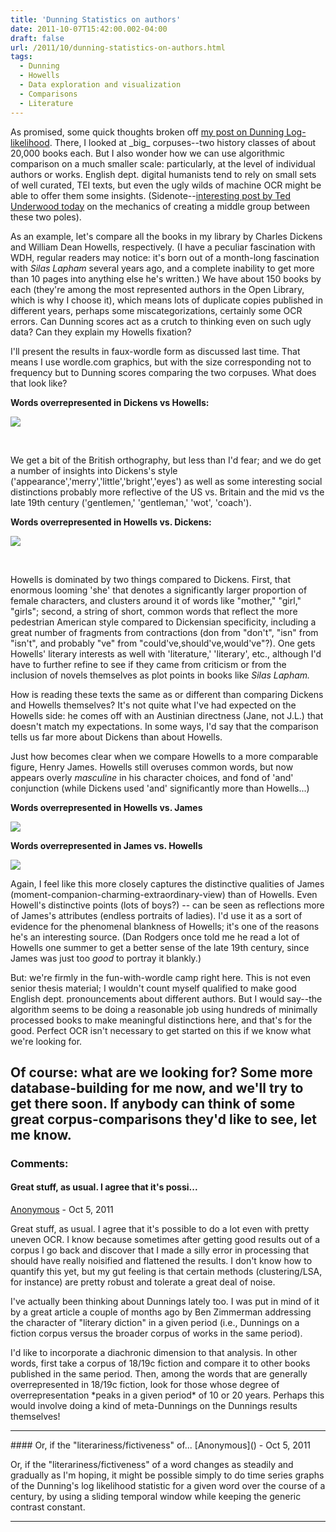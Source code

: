 ```yaml
---
title: 'Dunning Statistics on authors'
date: 2011-10-07T15:42:00.002-04:00
draft: false
url: /2011/10/dunning-statistics-on-authors.html
tags:
  - Dunning
  - Howells
  - Data exploration and visualization
  - Comparisons
  - Literature
---
```


As promised, some quick thoughts broken off [my post on Dunning Log-likelihood](http://sappingattention.blogspot.com/2011/10/comparing-corpuses-by-word-use.html). There, I looked at \_big\_ corpuses--two history classes of about 20,000 books each. But I also wonder how we can use algorithmic comparison on a much smaller scale: particularly, at the level of individual authors or works. English dept. digital humanists tend to rely on small sets of well curated, TEI texts, but even the ugly wilds of machine OCR might be able to offer them some insights. (Sidenote--[interesting post by Ted Underwood today](http://tedunderwood.wordpress.com/2011/10/07/the-challenges-of-digital-work-on-early-19c-collections/) on the mechanics of creating a middle group between these two poles).

As an example, let's compare all the books in my library by Charles Dickens and William Dean Howells, respectively. (I have a peculiar fascination with WDH, regular readers may notice: it's born out of a month-long fascination with _Silas Lapham_ several years ago, and a complete inability to get more than 10 pages into anything else he's written.) We have about 150 books by each (they're among the most represented authors in the Open Library, which is why I choose it), which means lots of duplicate copies published in different years, perhaps some miscategorizations, certainly some OCR errors. Can Dunning scores act as a crutch to thinking even on such ugly data? Can they explain my Howells fixation?

I'll present the results in faux-wordle form as discussed last time. That means I use wordle.com graphics, but with the size corresponding not to frequency but to Dunning scores comparing the two corpuses. What does that look like?

**Words overrepresented in Dickens vs Howells:**

[![](http://4.bp.blogspot.com/-BOExZoju8v0/To3w4riuN9I/AAAAAAAAC3s/eg5xomlgwC4/s640/Dickens+vs+Howells.png)](http://4.bp.blogspot.com/-BOExZoju8v0/To3w4riuN9I/AAAAAAAAC3s/eg5xomlgwC4/s1600/Dickens+vs+Howells.png)

[  
](http://2.bp.blogspot.com/-rNKcmI7KFhg/To3rkG2CktI/AAAAAAAAC3k/kzUWY7VKEwQ/s1600/Dickens+vs+Howells.png)

We get a bit of the British orthography, but less than I'd fear; and we do get a number of insights into Dickens's style ('appearance','merry','little','bright','eyes') as well as some interesting social distinctions probably more reflective of the US vs. Britain and the mid vs the late 19th century ('gentlemen,' 'gentleman,' 'wot', 'coach').

**Words overrepresented in Howells vs. Dickens:**

[![](http://2.bp.blogspot.com/-TSKZWnlUFe4/To3w4y2xK5I/AAAAAAAAC3w/PWtyZK10HHQ/s640/Howells+vs+Dickens.png)](http://2.bp.blogspot.com/-TSKZWnlUFe4/To3w4y2xK5I/AAAAAAAAC3w/PWtyZK10HHQ/s1600/Howells+vs+Dickens.png)

[  
](http://3.bp.blogspot.com/-pFWa0xm0EQY/To3rkfQE1HI/AAAAAAAAC3o/xlQehi0m9vM/s1600/Howells+vs+Dickens.png)

Howells is dominated by two things compared to Dickens. First, that enormous looming 'she' that denotes a significantly larger proportion of female characters, and clusters around it of words like "mother," "girl," "girls"; second, a string of short, common words that reflect the more pedestrian American style compared to Dickensian specificity, including a great number of fragments from contractions (don from "don't", "isn" from "isn't", and probably "ve" from "could've,should've,would've"?). One gets Howells' literary interests as well with 'literature,' 'literary', etc., although I'd have to further refine to see if they came from criticism or from the inclusion of novels themselves as plot points in books like _Silas Lapham._

How is reading these texts the same as or different than comparing Dickens and Howells themselves? It's not quite what I've had expected on the Howells side: he comes off with an Austinian directness (Jane, not J.L.) that doesn't match my expectations. In some ways, I'd say that the comparison tells us far more about Dickens than about Howells.

Just how becomes clear when we compare Howells to a more comparable figure, Henry James. Howells still overuses common words, but now appears overly _masculine_ in his character choices, and fond of 'and' conjunction (while Dickens used 'and' significantly more than Howells...)

**Words overrepresented in Howells vs. James**

[![](http://4.bp.blogspot.com/-YKi0kH36lvQ/To3z0aNbHVI/AAAAAAAAC30/VDc9rQpMc0s/s640/Howells+vs+James+literary+words.png)](http://4.bp.blogspot.com/-YKi0kH36lvQ/To3z0aNbHVI/AAAAAAAAC30/VDc9rQpMc0s/s1600/Howells+vs+James+literary+words.png)

**Words overrepresented in James vs. Howells**

[![](http://1.bp.blogspot.com/-xl3wVF_fR9s/To34CpM0bvI/AAAAAAAAC34/s1nvLcrQWVg/s640/James+compared+to+Howells.png)](http://1.bp.blogspot.com/-xl3wVF_fR9s/To34CpM0bvI/AAAAAAAAC34/s1nvLcrQWVg/s1600/James+compared+to+Howells.png)

Again, I feel like this more closely captures the distinctive qualities of James (moment-companion-charming-extraordinary-view) than of Howells. Even Howell's distinctive points (lots of boys?) -- can be seen as reflections more of James's attributes (endless portraits of ladies). I'd use it as a sort of evidence for the phenomenal blankness of Howells; it's one of the reasons he's an interesting source. (Dan Rodgers once told me he read a lot of Howells one summer to get a better sense of the late 19th century, since James was just too _good_ to portray it blankly.)

But: we're firmly in the fun-with-wordle camp right here. This is not even senior thesis material; I wouldn't count myself qualified to make good English dept. pronouncements about different authors. But I would say--the algorithm seems to be doing a reasonable job using hundreds of minimally processed books to make meaningful distinctions here, and that's for the good. Perfect OCR isn't necessary to get started on this if we know what we're looking for.

## Of course: what are we looking for? Some more database-building for me now, and we'll try to get there soon. If anybody can think of some great corpus-comparisons they'd like to see, let me know.

### Comments:

#### Great stuff, as usual. I agree that it's possi...

[Anonymous](#) - <time datetime="2011-10-07T20:46:16.949-04:00">Oct 5, 2011</time>

Great stuff, as usual. I agree that it's possible to do a lot even with pretty uneven OCR. I know because sometimes after getting good results out of a corpus I go back and discover that I made a silly error in processing that should have really noisified and flattened the results. I don't know how to quantify this yet, but my gut feeling is that certain methods (clustering/LSA, for instance) are pretty robust and tolerate a great deal of noise.

I've actually been thinking about Dunnings lately too. I was put in mind of it by a great article a couple of months ago by Ben Zimmerman addressing the character of "literary diction" in a given period (i.e., Dunnings on a fiction corpus versus the broader corpus of works in the same period).

I'd like to incorporate a diachronic dimension to that analysis. In other words, first take a corpus of 18/19c fiction and compare it to other books published in the same period. Then, among the words that are generally overrepresented in 18/19c fiction, look for those whose degree of overrepresentation \*peaks in a given period\* of 10 or 20 years. Perhaps this would involve doing a kind of meta-Dunnings on the Dunnings results themselves!

<hr />
#### Or, if the "literariness/fictiveness" of...
[Anonymous]() - <time datetime="2011-10-07T22:50:35.146-04:00">Oct 5, 2011</time>

Or, if the "literariness/fictiveness" of a word changes as steadily and gradually as I'm hoping, it might be possible simply to do time series graphs of the Dunning's log likelihood statistic for a given word over the course of a century, by using a sliding temporal window while keeping the generic contrast constant.

<hr />
